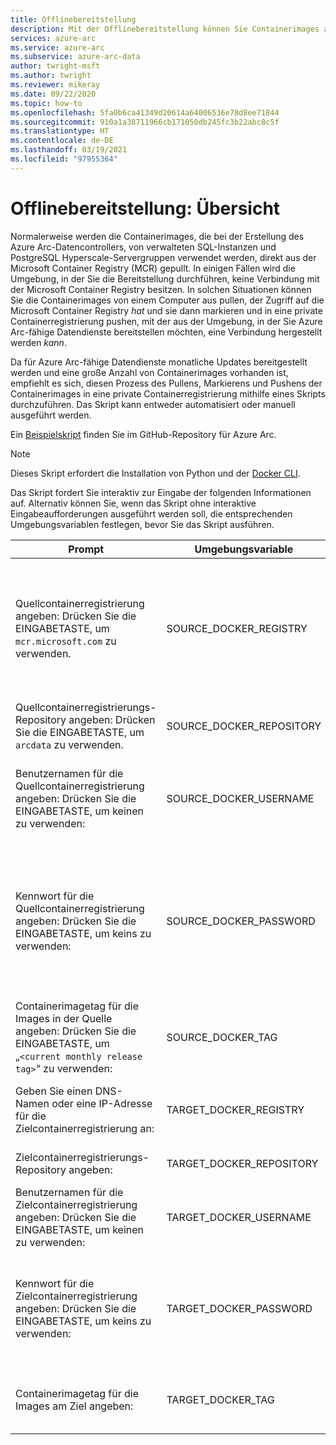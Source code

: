 ```yaml
---
title: Offlinebereitstellung
description: Mit der Offlinebereitstellung können Sie Containerimages aus einer privaten Containerregistrierung pullen, anstatt sie aus der Microsoft Container Registry zu pullen.
services: azure-arc
ms.service: azure-arc
ms.subservice: azure-arc-data
author: twright-msft
ms.author: twright
ms.reviewer: mikeray
ms.date: 09/22/2020
ms.topic: how-to
ms.openlocfilehash: 5fa0b6ca41349d20614a64006536e78d8ee71844
ms.sourcegitcommit: 910a1a38711966cb171050db245fc3b22abc8c5f
ms.translationtype: HT
ms.contentlocale: de-DE
ms.lasthandoff: 03/19/2021
ms.locfileid: "97955364"
---
```

# <a name="offline-deployment-overview"></a>Offlinebereitstellung: Übersicht

Normalerweise werden die Containerimages, die bei der Erstellung des Azure Arc-Datencontrollers, von verwalteten SQL-Instanzen und PostgreSQL Hyperscale-Servergruppen verwendet werden, direkt aus der Microsoft Container Registry (MCR) gepullt. In einigen Fällen wird die Umgebung, in der Sie die Bereitstellung durchführen, keine Verbindung mit der Microsoft Container Registry besitzen.  In solchen Situationen können Sie die Containerimages von einem Computer aus pullen, der Zugriff auf die Microsoft Container Registry _hat_ und sie dann markieren und in eine private Containerregistrierung pushen, mit der aus der Umgebung, in der Sie Azure Arc-fähige Datendienste bereitstellen möchten, eine Verbindung hergestellt werden _kann_.

Da für Azure Arc-fähige Datendienste monatliche Updates bereitgestellt werden und eine große Anzahl von Containerimages vorhanden ist, empfiehlt es sich, diesen Prozess des Pullens, Markierens und Pushens der Containerimages in eine private Containerregistrierung mithilfe eines Skripts durchzuführen.  Das Skript kann entweder automatisiert oder manuell ausgeführt werden.

Ein [Beispielskript](https://raw.githubusercontent.com/microsoft/azure_arc/main/arc_data_services/deploy/scripts/pull-and-push-arc-data-services-images-to-private-registry.py) finden Sie im GitHub-Repository für Azure Arc.

> [!NOTE]
> Dieses Skript erfordert die Installation von Python und der [Docker CLI](https://docs.docker.com/install/).

Das Skript fordert Sie interaktiv zur Eingabe der folgenden Informationen auf.  Alternativ können Sie, wenn das Skript ohne interaktive Eingabeaufforderungen ausgeführt werden soll, die entsprechenden Umgebungsvariablen festlegen, bevor Sie das Skript ausführen.

|Prompt|Umgebungsvariable|Hinweise|
|---|---|---|
|Quellcontainerregistrierung angeben: Drücken Sie die EINGABETASTE, um `mcr.microsoft.com` zu verwenden.|SOURCE_DOCKER_REGISTRY|Normalerweise würden Sie die Images aus der Microsoft Container Registry pullen, aber wenn Sie an einer privaten Vorschau mit einer anderen Registrierung teilnehmen, können Sie die Informationen verwenden, die Ihnen im Rahmen des Vorschauprogramms zur Verfügung gestellt werden.|
|Quellcontainerregistrierungs-Repository angeben: Drücken Sie die EINGABETASTE, um `arcdata` zu verwenden.|SOURCE_DOCKER_REPOSITORY|Wenn Sie aus der Microsoft Container Registry pullen, ist das Repository `arcdata`.|
|Benutzernamen für die Quellcontainerregistrierung angeben: Drücken Sie die EINGABETASTE, um keinen zu verwenden:|SOURCE_DOCKER_USERNAME|Geben Sie nur dann einen Wert an, wenn Sie Containerimages aus einer Quelle pullen, für die eine Anmeldung erforderlich ist.  Die Microsoft Container Registry erfordert keine Anmeldung.|
|Kennwort für die Quellcontainerregistrierung angeben: Drücken Sie die EINGABETASTE, um keins zu verwenden:|SOURCE_DOCKER_PASSWORD|Geben Sie nur dann einen Wert an, wenn Sie Containerimages aus einer Quelle pullen, für die eine Anmeldung erforderlich ist.  Die Microsoft Container Registry erfordert keine Anmeldung. Dies ist eine maskierte Kennworteingabeaufforderung.  Das Kennwort wird nicht angezeigt, wenn Sie es eingeben oder einfügen.|
|Containerimagetag für die Images in der Quelle angeben: Drücken Sie die EINGABETASTE, um „`<current monthly release tag>`“ zu verwenden:|SOURCE_DOCKER_TAG|Der Standardtagname wird monatlich aktualisiert, um den Monat und das Jahr der aktuellen Version in der Microsoft Container Registry widerzuspiegeln.|
|Geben Sie einen DNS-Namen oder eine IP-Adresse für die Zielcontainerregistrierung an:|TARGET_DOCKER_REGISTRY|Der DNS-Name oder die IP-Adresse der Zielregistrierung.  Dies ist die Registrierung, _in_ die die Images gepusht werden.|
|Zielcontainerregistrierungs-Repository angeben:|TARGET_DOCKER_REPOSITORY|Das Repository in der Zielregistrierung, in die die Images gepusht werden sollen.|
|Benutzernamen für die Zielcontainerregistrierung angeben: Drücken Sie die EINGABETASTE, um keinen zu verwenden:|TARGET_DOCKER_USERNAME|Der Benutzername, sofern vorhanden, der zum Anmelden bei der Zielcontainerregistrierung verwendet wird.|
|Kennwort für die Zielcontainerregistrierung angeben: Drücken Sie die EINGABETASTE, um keins zu verwenden:|TARGET_DOCKER_PASSWORD|Das Kennwort, falls vorhanden, das für die Anmeldung bei der Zielcontainerregistrierung verwendet wird. Dies ist eine maskierte Kennworteingabeaufforderung.  Das Kennwort wird nicht angezeigt, wenn Sie es eingeben oder einfügen.|
|Containerimagetag für die Images am Ziel angeben:|TARGET_DOCKER_TAG|Normalerweise würden Sie dasselbe Tag wie bei der Quelle verwenden, um Verwechslungen zu vermeiden.|